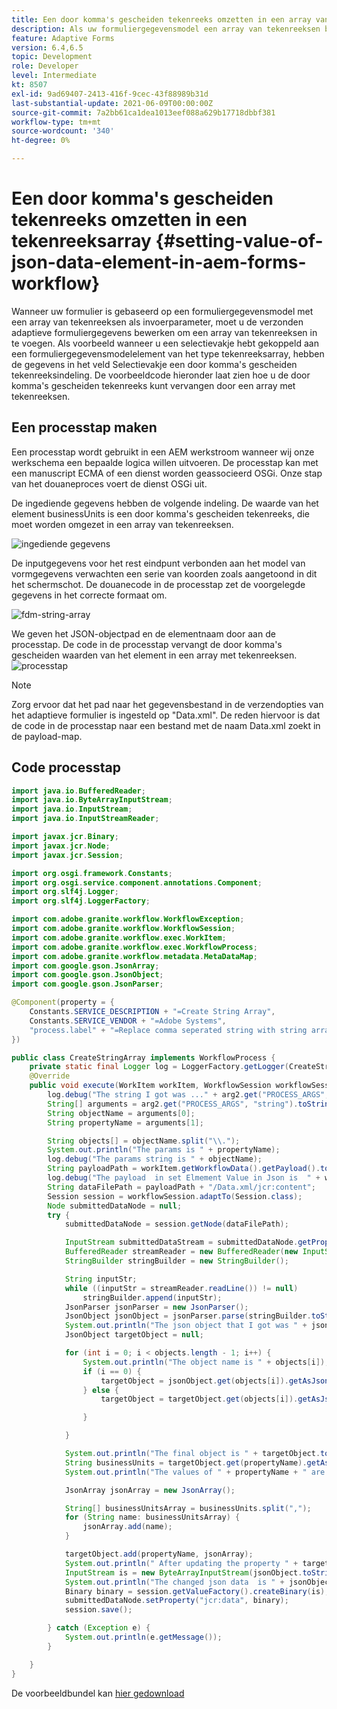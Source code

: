 ```yaml
---
title: Een door komma's gescheiden tekenreeks omzetten in een array van tekenreeksen in een AEM Forms-workflow
description: Als uw formuliergegevensmodel een array van tekenreeksen bevat als een van de invoerparameters, moet u de gegevens die zijn gegenereerd door de verzendactie van een adaptief formulier, masseren voordat u de verzendactie van het formuliergegevensmodel aanroept.
feature: Adaptive Forms
version: 6.4,6.5
topic: Development
role: Developer
level: Intermediate
kt: 8507
exl-id: 9ad69407-2413-416f-9cec-43f88989b31d
last-substantial-update: 2021-06-09T00:00:00Z
source-git-commit: 7a2bb61ca1dea1013eef088a629b17718dbbf381
workflow-type: tm+mt
source-wordcount: '340'
ht-degree: 0%

---
```


# Een door komma&#39;s gescheiden tekenreeks omzetten in een tekenreeksarray {#setting-value-of-json-data-element-in-aem-forms-workflow}

Wanneer uw formulier is gebaseerd op een formuliergegevensmodel met een array van tekenreeksen als invoerparameter, moet u de verzonden adaptieve formuliergegevens bewerken om een array van tekenreeksen in te voegen. Als voorbeeld wanneer u een selectievakje hebt gekoppeld aan een formuliergegevensmodelelement van het type tekenreeksarray, hebben de gegevens in het veld Selectievakje een door komma&#39;s gescheiden tekenreeksindeling. De voorbeeldcode hieronder laat zien hoe u de door komma&#39;s gescheiden tekenreeks kunt vervangen door een array met tekenreeksen.

## Een processtap maken

Een processtap wordt gebruikt in een AEM werkstroom wanneer wij onze werkschema een bepaalde logica willen uitvoeren. De processtap kan met een manuscript ECMA of een dienst worden geassocieerd OSGi. Onze stap van het douaneproces voert de dienst OSGi uit.

De ingediende gegevens hebben de volgende indeling. De waarde van het element businessUnits is een door komma&#39;s gescheiden tekenreeks, die moet worden omgezet in een array van tekenreeksen.

![ingediende gegevens](assets/submitted-data-string.png)

De inputgegevens voor het rest eindpunt verbonden aan het model van vormgegevens verwachten een serie van koorden zoals aangetoond in dit het schermschot. De douanecode in de processtap zet de voorgelegde gegevens in het correcte formaat om.

![fdm-string-array](assets/string-array-fdm.png)

We geven het JSON-objectpad en de elementnaam door aan de processtap. De code in de processtap vervangt de door komma&#39;s gescheiden waarden van het element in een array met tekenreeksen.
![processtap](assets/create-string-array.png)

>[!NOTE]
>
>Zorg ervoor dat het pad naar het gegevensbestand in de verzendopties van het adaptieve formulier is ingesteld op &quot;Data.xml&quot;. De reden hiervoor is dat de code in de processtap naar een bestand met de naam Data.xml zoekt in de payload-map.

## Code processtap

```java
import java.io.BufferedReader;
import java.io.ByteArrayInputStream;
import java.io.InputStream;
import java.io.InputStreamReader;

import javax.jcr.Binary;
import javax.jcr.Node;
import javax.jcr.Session;

import org.osgi.framework.Constants;
import org.osgi.service.component.annotations.Component;
import org.slf4j.Logger;
import org.slf4j.LoggerFactory;

import com.adobe.granite.workflow.WorkflowException;
import com.adobe.granite.workflow.WorkflowSession;
import com.adobe.granite.workflow.exec.WorkItem;
import com.adobe.granite.workflow.exec.WorkflowProcess;
import com.adobe.granite.workflow.metadata.MetaDataMap;
import com.google.gson.JsonArray;
import com.google.gson.JsonObject;
import com.google.gson.JsonParser;

@Component(property = {
    Constants.SERVICE_DESCRIPTION + "=Create String Array",
    Constants.SERVICE_VENDOR + "=Adobe Systems",
    "process.label" + "=Replace comma seperated string with string array"
})

public class CreateStringArray implements WorkflowProcess {
    private static final Logger log = LoggerFactory.getLogger(CreateStringArray.class);
    @Override
    public void execute(WorkItem workItem, WorkflowSession workflowSession, MetaDataMap arg2) throws WorkflowException {
        log.debug("The string I got was ..." + arg2.get("PROCESS_ARGS", "string").toString());
        String[] arguments = arg2.get("PROCESS_ARGS", "string").toString().split(",");
        String objectName = arguments[0];
        String propertyName = arguments[1];

        String objects[] = objectName.split("\\.");
        System.out.println("The params is " + propertyName);
        log.debug("The params string is " + objectName);
        String payloadPath = workItem.getWorkflowData().getPayload().toString();
        log.debug("The payload  in set Elmement Value in Json is  " + workItem.getWorkflowData().getPayload().toString());
        String dataFilePath = payloadPath + "/Data.xml/jcr:content";
        Session session = workflowSession.adaptTo(Session.class);
        Node submittedDataNode = null;
        try {
            submittedDataNode = session.getNode(dataFilePath);

            InputStream submittedDataStream = submittedDataNode.getProperty("jcr:data").getBinary().getStream();
            BufferedReader streamReader = new BufferedReader(new InputStreamReader(submittedDataStream, "UTF-8"));
            StringBuilder stringBuilder = new StringBuilder();

            String inputStr;
            while ((inputStr = streamReader.readLine()) != null)
                stringBuilder.append(inputStr);
            JsonParser jsonParser = new JsonParser();
            JsonObject jsonObject = jsonParser.parse(stringBuilder.toString()).getAsJsonObject();
            System.out.println("The json object that I got was " + jsonObject);
            JsonObject targetObject = null;

            for (int i = 0; i < objects.length - 1; i++) {
                System.out.println("The object name is " + objects[i]);
                if (i == 0) {
                    targetObject = jsonObject.get(objects[i]).getAsJsonObject();
                } else {
                    targetObject = targetObject.get(objects[i]).getAsJsonObject();

                }

            }

            System.out.println("The final object is " + targetObject.toString());
            String businessUnits = targetObject.get(propertyName).getAsString();
            System.out.println("The values of " + propertyName + " are " + businessUnits);

            JsonArray jsonArray = new JsonArray();

            String[] businessUnitsArray = businessUnits.split(",");
            for (String name: businessUnitsArray) {
                jsonArray.add(name);
            }

            targetObject.add(propertyName, jsonArray);
            System.out.println(" After updating the property " + targetObject.toString());
            InputStream is = new ByteArrayInputStream(jsonObject.toString().getBytes());
            System.out.println("The changed json data  is " + jsonObject.toString());
            Binary binary = session.getValueFactory().createBinary(is);
            submittedDataNode.setProperty("jcr:data", binary);
            session.save();

        } catch (Exception e) {
            System.out.println(e.getMessage());
        }

    }
}
```

De voorbeeldbundel kan [hier gedownload](assets/CreateStringArray.CreateStringArray.core-1.0-SNAPSHOT.jar)
